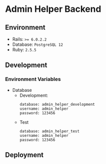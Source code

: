 # Admin Helper Backend

## Environment
- Rails: `>= 6.0.2.2`
- Database: `PostgreSQL 12`
- Ruby: `2.5.5`

## Development
### Environment Variables
- Database
  - Development:
    ```
    database: admin_helper_development
    username: admin_helper
    password: 123456
    ```
  - Test
    ```
    database: admin_helper_test
    username: admin_helper
    password: 123456
    ```

## Deployment
